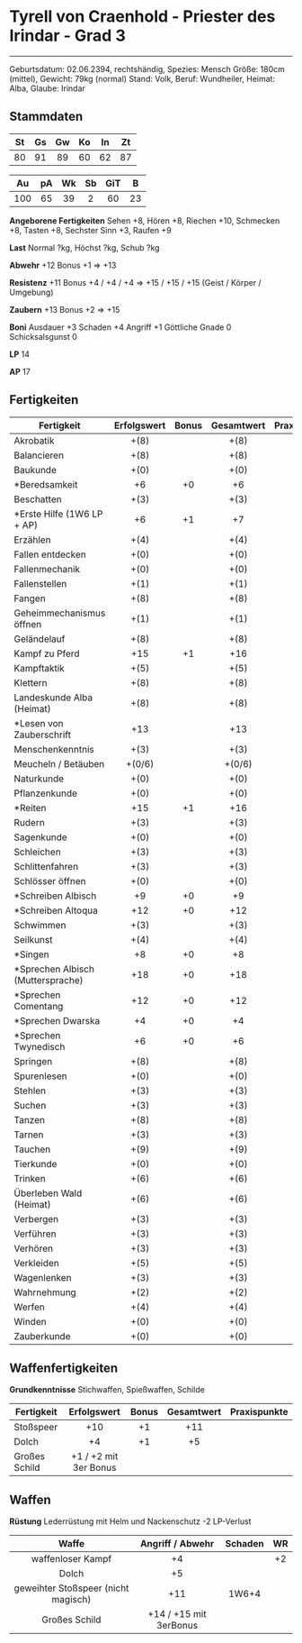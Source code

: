 # Tyrell von Craenhold - Priester des Irindar - Grad 3

---

Geburtsdatum: 02.06.2394, rechtshändig, Spezies: Mensch
Größe: 180cm (mittel), Gewicht: 79kg (normal)
Stand: Volk, Beruf: Wundheiler, Heimat: Alba, Glaube: Irindar

## Stammdaten

| St  | Gs  | Gw  | Ko  | In  | Zt  |
| :-: | :-: | :-: | :-: | :-: | :-: |
| 80  | 91  | 89  | 60  | 62  | 87  |

| Au  | pA  | Wk  | Sb  | GiT |  B  |
| :-: | :-: | :-: | :-: | :-: | :-: |
| 100 | 65  | 39  |  2  | 60  | 23  |

**Angeborene Fertigkeiten** Sehen +8, Hören +8, Riechen +10, Schmecken +8, Tasten +8, Sechster Sinn +3, Raufen +9

**Last** Normal ?kg, Höchst ?kg, Schub ?kg

**Abwehr** +12 Bonus +1 => +13

**Resistenz** +11 Bonus +4 / +4 / +4 => +15 / +15 / +15 (Geist / Körper / Umgebung)

**Zaubern** +13 Bonus +2 => +15

**Boni** Ausdauer +3 Schaden +4 Angriff +1 Göttliche Gnade 0 Schicksalsgunst 0

**LP** 14

**AP** 17

## Fertigkeiten

| Fertigkeit                         | Erfolgswert | Bonus | Gesamtwert | Praxispunkte |
| ---------------------------------- | :---------: | :---: | :--------: | :----------: |
| Akrobatik                          |    +(8)     |       |    +(8)    |              |
| Balancieren                        |    +(8)     |       |    +(8)    |              |
| Baukunde                           |    +(0)     |       |    +(0)    |              |
| \*Beredsamkeit                     |     +6      |  +0   |     +6     |              |
| Beschatten                         |    +(3)     |       |    +(3)    |              |
| \*Erste Hilfe (1W6 LP + AP)        |     +6      |  +1   |     +7     |              |
| Erzählen                           |    +(4)     |       |    +(4)    |              |
| Fallen entdecken                   |    +(0)     |       |    +(0)    |              |
| Fallenmechanik                     |    +(0)     |       |    +(0)    |              |
| Fallenstellen                      |    +(1)     |       |    +(1)    |              |
| Fangen                             |    +(8)     |       |    +(8)    |              |
| Geheimmechanismus öffnen           |    +(1)     |       |    +(1)    |              |
| Geländelauf                        |    +(8)     |       |    +(8)    |              |
| Kampf zu Pferd                     |     +15     |  +1   |    +16     |              |
| Kampftaktik                        |    +(5)     |       |    +(5)    |              |
| Klettern                           |    +(8)     |       |    +(8)    |              |
| Landeskunde Alba (Heimat)          |    +(8)     |       |    +(8)    |              |
| \*Lesen von Zauberschrift          |     +13     |       |    +13     |              |
| Menschenkenntnis                   |    +(3)     |       |    +(3)    |              |
| Meucheln / Betäuben                |   +(0/6)    |       |   +(0/6)   |              |
| Naturkunde                         |    +(0)     |       |    +(0)    |              |
| Pflanzenkunde                      |    +(0)     |       |    +(0)    |              |
| \*Reiten                           |     +15     |  +1   |    +16     |              |
| Rudern                             |    +(3)     |       |    +(3)    |              |
| Sagenkunde                         |    +(0)     |       |    +(0)    |              |
| Schleichen                         |    +(3)     |       |    +(3)    |              |
| Schlittenfahren                    |    +(3)     |       |    +(3)    |              |
| Schlösser öffnen                   |    +(0)     |       |    +(0)    |              |
| \*Schreiben Albisch                |     +9      |  +0   |     +9     |              |
| \*Schreiben Altoqua                |     +12     |  +0   |    +12     |              |
| Schwimmen                          |    +(3)     |       |    +(3)    |              |
| Seilkunst                          |    +(4)     |       |    +(4)    |              |
| \*Singen                           |     +8      |  +0   |     +8     |              |
| \*Sprechen Albisch (Muttersprache) |     +18     |  +0   |    +18     |              |
| \*Sprechen Comentang               |     +12     |  +0   |    +12     |              |
| \*Sprechen Dwarska                 |     +4      |  +0   |     +4     |              |
| \*Sprechen Twynedisch              |     +6      |  +0   |     +6     |              |
| Springen                           |    +(8)     |       |    +(8)    |              |
| Spurenlesen                        |    +(0)     |       |    +(0)    |              |
| Stehlen                            |    +(3)     |       |    +(3)    |              |
| Suchen                             |    +(3)     |       |    +(3)    |              |
| Tanzen                             |    +(8)     |       |    +(8)    |              |
| Tarnen                             |    +(3)     |       |    +(3)    |              |
| Tauchen                            |    +(9)     |       |    +(9)    |              |
| Tierkunde                          |    +(0)     |       |    +(0)    |              |
| Trinken                            |    +(6)     |       |    +(6)    |              |
| Überleben Wald (Heimat)            |    +(6)     |       |    +(6)    |              |
| Verbergen                          |    +(3)     |       |    +(3)    |              |
| Verführen                          |    +(3)     |       |    +(3)    |              |
| Verhören                           |    +(3)     |       |    +(3)    |              |
| Verkleiden                         |    +(5)     |       |    +(5)    |              |
| Wagenlenken                        |    +(3)     |       |    +(3)    |              |
| Wahrnehmung                        |    +(2)     |       |    +(2)    |              |
| Werfen                             |    +(4)     |       |    +(4)    |              |
| Winden                             |    +(0)     |       |    +(0)    |              |
| Zauberkunde                        |    +(0)     |       |    +(0)    |              |

## Waffenfertigkeiten

**Grundkenntnisse** Stichwaffen, Spießwaffen, Schilde

| Fertigkeit    |      Erfolgswert      | Bonus | Gesamtwert | Praxispunkte |
| ------------- | :-------------------: | :---: | :--------: | :----------: |
| Stoßspeer     |          +10          |  +1   |    +11     |              |
| Dolch         |          +4           |  +1   |     +5     |              |
| Großes Schild | +1 / +2 mit 3er Bonus |       |            |              |

## Waffen

**Rüstung** Lederrüstung mit Helm und Nackenschutz -2 LP-Verlust

|                Waffe                |    Angriff / Abwehr    | Schaden | WR  |
| :---------------------------------: | :--------------------: | :-----: | :-: |
|          waffenloser Kampf          |           +4           |         | +2  |
|                Dolch                |           +5           |         |     |
| geweihter Stoßspeer (nicht magisch) |          +11           |  1W6+4  |     |
|            Großes Schild            | +14 / +15 mit 3erBonus |         |     |
